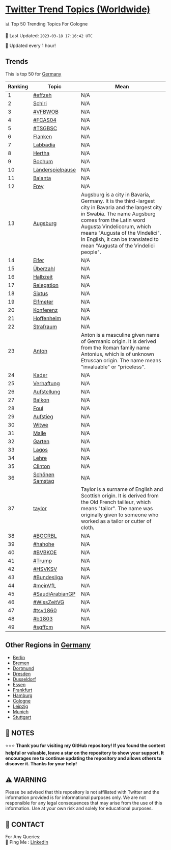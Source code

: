 [Twitter Trend Topics (Worldwide)](https://github.com/ErcinDedeoglu/Twitter-Trend-Topics)
==========


📊 Top 50 Trending Topics For Cologne

📆 Last Updated: `2023-03-18 17:16:42 UTC`

🔧 Updated every 1 hour!


## Trends

This is top 50 for [Germany](</Germany>)

| Ranking | Topic | Mean |
| ------- | ------------ | ------------ |
| 1 | [#effzeh](http://twitter.com/search?q=%23effzeh) | N/A |
| 2 | [Schiri](http://twitter.com/search?q=Schiri) | N/A |
| 3 | [#VFBWOB](http://twitter.com/search?q=%23VFBWOB) | N/A |
| 4 | [#FCAS04](http://twitter.com/search?q=%23FCAS04) | N/A |
| 5 | [#TSGBSC](http://twitter.com/search?q=%23TSGBSC) | N/A |
| 6 | [Flanken](http://twitter.com/search?q=Flanken) | N/A |
| 7 | [Labbadia](http://twitter.com/search?q=Labbadia) | N/A |
| 8 | [Hertha](http://twitter.com/search?q=Hertha) | N/A |
| 9 | [Bochum](http://twitter.com/search?q=Bochum) | N/A |
| 10 | [Länderspielpause](http://twitter.com/search?q=L%c3%a4nderspielpause) | N/A |
| 11 | [Balanta](http://twitter.com/search?q=Balanta) | N/A |
| 12 | [Frey](http://twitter.com/search?q=Frey) | N/A |
| 13 | [Augsburg](http://twitter.com/search?q=Augsburg) | Augsburg is a city in Bavaria, Germany. It is the third-largest city in Bavaria and the largest city in Swabia. The name Augsburg comes from the Latin word Augusta Vindelicorum, which means "Augusta of the Vindelici". In English, it can be translated to mean "Augusta of the Vindelici people". |
| 14 | [Elfer](http://twitter.com/search?q=Elfer) | N/A |
| 15 | [Überzahl](http://twitter.com/search?q=%c3%9cberzahl) | N/A |
| 16 | [Halbzeit](http://twitter.com/search?q=Halbzeit) | N/A |
| 17 | [Relegation](http://twitter.com/search?q=Relegation) | N/A |
| 18 | [Sixtus](http://twitter.com/search?q=Sixtus) | N/A |
| 19 | [Elfmeter](http://twitter.com/search?q=Elfmeter) | N/A |
| 20 | [Konferenz](http://twitter.com/search?q=Konferenz) | N/A |
| 21 | [Hoffenheim](http://twitter.com/search?q=Hoffenheim) | N/A |
| 22 | [Strafraum](http://twitter.com/search?q=Strafraum) | N/A |
| 23 | [Anton](http://twitter.com/search?q=Anton) | Anton is a masculine given name of Germanic origin. It is derived from the Roman family name Antonius, which is of unknown Etruscan origin. The name means "invaluable" or "priceless". |
| 24 | [Kader](http://twitter.com/search?q=Kader) | N/A |
| 25 | [Verhaftung](http://twitter.com/search?q=Verhaftung) | N/A |
| 26 | [Aufstellung](http://twitter.com/search?q=Aufstellung) | N/A |
| 27 | [Balkon](http://twitter.com/search?q=Balkon) | N/A |
| 28 | [Foul](http://twitter.com/search?q=Foul) | N/A |
| 29 | [Aufstieg](http://twitter.com/search?q=Aufstieg) | N/A |
| 30 | [Witwe](http://twitter.com/search?q=Witwe) | N/A |
| 31 | [Malle](http://twitter.com/search?q=Malle) | N/A |
| 32 | [Garten](http://twitter.com/search?q=Garten) | N/A |
| 33 | [Lagos](http://twitter.com/search?q=Lagos) | N/A |
| 34 | [Lehre](http://twitter.com/search?q=Lehre) | N/A |
| 35 | [Clinton](http://twitter.com/search?q=Clinton) | N/A |
| 36 | [Schönen Samstag](http://twitter.com/search?q=Sch%c3%b6nen+Samstag) | N/A |
| 37 | [taylor](http://twitter.com/search?q=taylor) | Taylor is a surname of English and Scottish origin. It is derived from the Old French tailleur, which means "tailor". The name was originally given to someone who worked as a tailor or cutter of cloth. |
| 38 | [#BOCRBL](http://twitter.com/search?q=%23BOCRBL) | N/A |
| 39 | [#hahohe](http://twitter.com/search?q=%23hahohe) | N/A |
| 40 | [#BVBKOE](http://twitter.com/search?q=%23BVBKOE) | N/A |
| 41 | [#Trump](http://twitter.com/search?q=%23Trump) | N/A |
| 42 | [#HSVKSV](http://twitter.com/search?q=%23HSVKSV) | N/A |
| 43 | [#Bundesliga](http://twitter.com/search?q=%23Bundesliga) | N/A |
| 44 | [#meinVfL](http://twitter.com/search?q=%23meinVfL) | N/A |
| 45 | [#SaudiArabianGP](http://twitter.com/search?q=%23SaudiArabianGP) | N/A |
| 46 | [#WissZeitVG](http://twitter.com/search?q=%23WissZeitVG) | N/A |
| 47 | [#tsv1860](http://twitter.com/search?q=%23tsv1860) | N/A |
| 48 | [#b1803](http://twitter.com/search?q=%23b1803) | N/A |
| 49 | [#sgffcm](http://twitter.com/search?q=%23sgffcm) | N/A |



## Other Regions in [Germany](</Germany>)

* [Berlin](</Germany/Berlin.md>)
* [Bremen](</Germany/Bremen.md>)
* [Dortmund](</Germany/Dortmund.md>)
* [Dresden](</Germany/Dresden.md>)
* [Dusseldorf](</Germany/Dusseldorf.md>)
* [Essen](</Germany/Essen.md>)
* [Frankfurt](</Germany/Frankfurt.md>)
* [Hamburg](</Germany/Hamburg.md>)
* [Cologne](</Germany/Cologne.md>)
* [Leipzig](</Germany/Leipzig.md>)
* [Munich](</Germany/Munich.md>)
* [Stuttgart](</Germany/Stuttgart.md>)



## 📝 NOTES

⭐⭐⭐ **Thank you for visiting my GitHub repository! If you found the content helpful or valuable, leave a star on the repository to show your support. It encourages me to continue updating the repository and allows others to discover it. Thanks for your help!**


## ⚠️ WARNING

Please be advised that this repository is not affiliated with Twitter and the information provided is for informational purposes only. We are not responsible for any legal consequences that may arise from the use of this information. Use at your own risk and solely for educational purposes.


## 📨 CONTACT

 For Any Queries:  
            🏓 Ping Me : [LinkedIn](https://www.linkedin.com/in/ercindedeoglu/)
